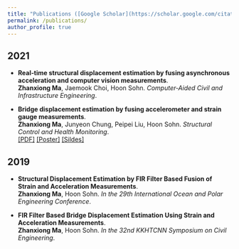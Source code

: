 ```yaml
---
title: "Publications ([Google Scholar](https://scholar.google.com/citations?user=gNvmmt0AAAAJ&hl=zh-CN))"
permalink: /publications/
author_profile: true
---
```

## 2021
* <b>Real‐time structural displacement estimation by fusing asynchronous acceleration and computer vision measurements</b>. <br>
<b>Zhanxiong Ma</b>, Jaemook Choi, Hoon Sohn. <i>Computer‐Aided Civil and Infrastructure Engineering</i>.<br>

* <b>Bridge displacement estimation by fusing accelerometer and strain gauge measurements</b>. <br>
<b>Zhanxiong Ma</b>, Junyeon Chung, Peipei Liu, Hoon Sohn. <i>Structural Control and Health Monitoring</i>.<br>
[[PDF]](https://lijian.ac.cn/files/2017_IJCAI_KS/2017_kernel_selection.pdf)
[[Poster]](https://lijian.ac.cn/files/2017_IJCAI_KS/ijicai-poster-0816.pdf)
[[Sildes]](https://lijian.ac.cn/files/2017_IJCAI_KS/IJCAI_presentation.pptx)

## 2019
* <b>Structural Displacement Estimation by FIR Filter Based Fusion of Strain and Acceleration Measurements</b>. <br>
<b>Zhanxiong Ma</b>, Hoon Sohn. <i>In the 29th International Ocean and Polar Engineering Conference</i>.<br>

* <b>FIR Filter Based Bridge Displacement Estimation Using Strain and Acceleration Measurements</b>. <br>
<b>Zhanxiong Ma</b>, Hoon Sohn. <i>In the 32nd KKHTCNN Symposium on Civil Engineering</i>.<br>

